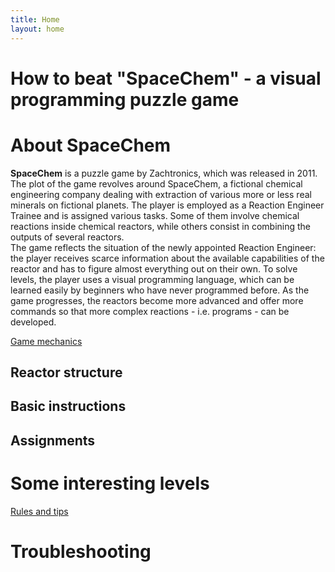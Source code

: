 ```yaml
---
title: Home
layout: home
---
```

How to beat "SpaceChem" - a visual programming puzzle game <!-- omit in TOC -->
=
# About SpaceChem
**SpaceChem** is a puzzle game by Zachtronics, which was released in 2011. The plot of the game revolves around SpaceChem, a fictional chemical engineering company dealing with extraction of various more or less real minerals on fictional planets. The player is employed as a Reaction Engineer Trainee and is assigned various tasks. Some of them involve chemical reactions inside chemical reactors, while others consist in combining the outputs of several reactors.  
The game reflects the situation of the newly appointed Reaction Engineer: the player receives scarce information about the available capabilities of the reactor and has to figure almost everything out on their own. To solve levels, the player uses a visual programming language, which can be learned easily by beginners who have never programmed before. As the game progresses, the reactors become more advanced and offer more commands so that more complex reactions - i.e. programs - can be developed.

[Game mechanics](docs/Game_Mechanics.md)
## Reactor structure
## Basic instructions
## Assignments

# Some interesting levels

[Rules and tips](docs/Rules_And_Tips.md)
# Troubleshooting
